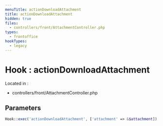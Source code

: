 ```yaml
---
menuTitle: actionDownloadAttachment
title: actionDownloadAttachment
hidden: true
files:
  - controllers/front/AttachmentController.php
types:
  - frontoffice
hookTypes:
  - legacy
---
```


# Hook : actionDownloadAttachment

Located in :

  - controllers/front/AttachmentController.php

## Parameters

```php
Hook::exec('actionDownloadAttachment', ['attachment' => &$attachment]);
```
